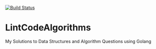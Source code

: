 
[![Build Status](https://travis-ci.org/blessochampion/LintCodeAlgorithms.svg?branch=master)](https://travis-ci.org/blessochampion/LintCodeAlgorithms)

# LintCodeAlgorithms
My Solutions to Data Structures and Algorithm Questions using Golang
